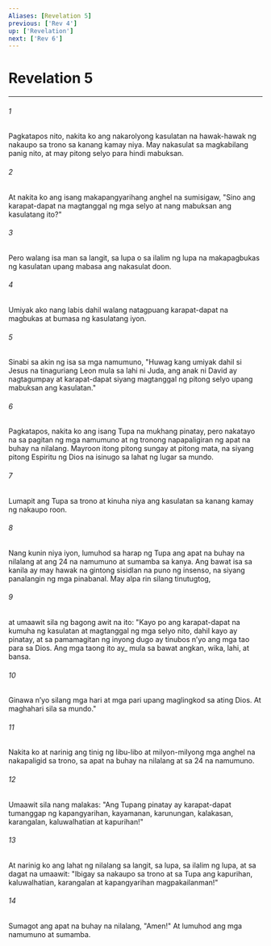 ```yaml
---
Aliases: [Revelation 5]
previous: ['Rev 4']
up: ['Revelation']
next: ['Rev 6']
---
```

# Revelation 5

***






















###### 1 










Pagkatapos nito, nakita ko ang nakarolyong kasulatan na hawak-hawak ng nakaupo sa trono sa kanang kamay niya. May nakasulat sa magkabilang panig nito, at may pitong selyo para hindi mabuksan. 





















###### 2 










At nakita ko ang isang makapangyarihang anghel na sumisigaw, "Sino ang karapat-dapat na magtanggal ng mga selyo at nang mabuksan ang kasulatang ito?" 





















###### 3 










Pero walang isa man sa langit, sa lupa o sa ilalim ng lupa na makapagbukas ng kasulatan upang mabasa ang nakasulat doon. 





















###### 4 










Umiyak ako nang labis dahil walang natagpuang karapat-dapat na magbukas at bumasa ng kasulatang iyon. 





















###### 5 










Sinabi sa akin ng isa sa mga namumuno, "Huwag kang umiyak dahil si Jesus na tinaguriang Leon mula sa lahi ni Juda, ang anak ni David ay nagtagumpay at karapat-dapat siyang magtanggal ng pitong selyo upang mabuksan ang kasulatan." 





















###### 6 










Pagkatapos, nakita ko ang isang Tupa na mukhang pinatay, pero nakatayo na sa pagitan ng mga namumuno at ng tronong napapaligiran ng apat na buhay na nilalang. Mayroon itong pitong sungay at pitong mata, na siyang pitong Espiritu ng Dios na isinugo sa lahat ng lugar sa mundo. 





















###### 7 










Lumapit ang Tupa sa trono at kinuha niya ang kasulatan sa kanang kamay ng nakaupo roon. 





















###### 8 










Nang kunin niya iyon, lumuhod sa harap ng Tupa ang apat na buhay na nilalang at ang 24 na namumuno at sumamba sa kanya. Ang bawat isa sa kanila ay may hawak na gintong sisidlan na puno ng insenso, na siyang panalangin ng mga pinabanal. May alpa rin silang tinutugtog, 





















###### 9 










at umaawit sila ng bagong awit na ito: "Kayo po ang karapat-dapat na kumuha ng kasulatan at magtanggal ng mga selyo nito, dahil kayo ay pinatay, at sa pamamagitan ng inyong dugo ay tinubos nʼyo ang mga tao para sa Dios. Ang mga taong ito ay_ mula sa bawat angkan, wika, lahi, at bansa. 





















###### 10 










Ginawa nʼyo silang mga hari at mga pari upang maglingkod sa ating Dios. At maghahari sila sa mundo." 





















###### 11 










Nakita ko at narinig ang tinig ng libu-libo at milyon-milyong mga anghel na nakapaligid sa trono, sa apat na buhay na nilalang at sa 24 na namumuno. 





















###### 12 










Umaawit sila nang malakas: "Ang Tupang pinatay ay karapat-dapat tumanggap ng kapangyarihan, kayamanan, karunungan, kalakasan, karangalan, kaluwalhatian at kapurihan!" 





















###### 13 










At narinig ko ang lahat ng nilalang sa langit, sa lupa, sa ilalim ng lupa, at sa dagat na umaawit: "Ibigay sa nakaupo sa trono at sa Tupa ang kapurihan, kaluwalhatian, karangalan at kapangyarihan magpakailanman!" 





















###### 14 










Sumagot ang apat na buhay na nilalang, "Amen!" At lumuhod ang mga namumuno at sumamba.
